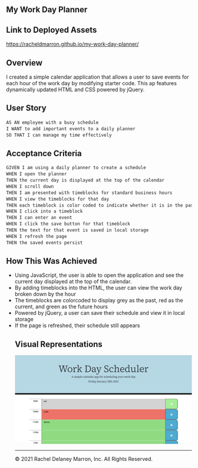 ## My Work Day Planner 

## Link to Deployed Assets
https://racheldmarron.github.io/my-work-day-planner/

## Overview 
I created a simple calendar application that allows a user to save events for each hour of the work day by modifying starter code. This ap features dynamically updated HTML and CSS powered by jQuery.

## User Story
```md
AS AN employee with a busy schedule
I WANT to add important events to a daily planner
SO THAT I can manage my time effectively
```

## Acceptance Criteria
```md
GIVEN I am using a daily planner to create a schedule
WHEN I open the planner
THEN the current day is displayed at the top of the calendar
WHEN I scroll down
THEN I am presented with timeblocks for standard business hours
WHEN I view the timeblocks for that day
THEN each timeblock is color coded to indicate whether it is in the past, present, or future
WHEN I click into a timeblock
THEN I can enter an event
WHEN I click the save button for that timeblock
THEN the text for that event is saved in local storage
WHEN I refresh the page
THEN the saved events persist
```

## How This Was Achieved
<ul>
<li>Using JavaScript, the user is able to open the application and see the current day displayed at the top of the calendar.</li>
<li>By adding timeblocks into the HTML, the user can view the work day broken down by the hour</li>
<li>The timeblocks are colorcoded to display grey as the past, red as the current, and green as the future hours</li>
<li>Powered by jQuery, a user can save their schedule and view it in local storage</li>
<li>If the page is refreshed, their schedule still appears</li>

## Visual Representations

![](./assets/images/work-day-reference.png)


- - -
© 2021 Rachel Delaney Marron, Inc. All Rights Reserved.